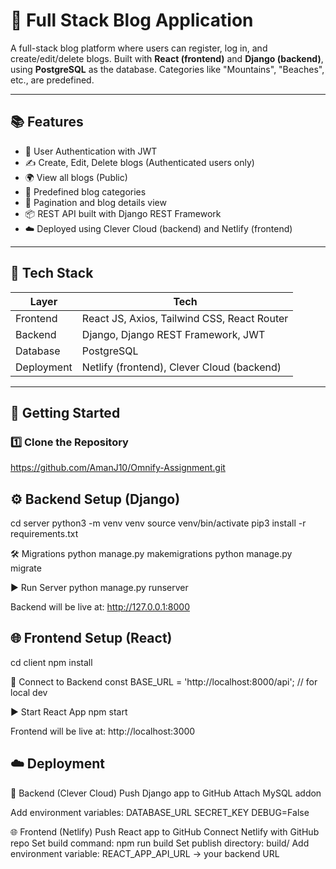 # 📝 Full Stack Blog Application

A full-stack blog platform where users can register, log in, and create/edit/delete blogs. Built with **React (frontend)** and **Django (backend)**, using **PostgreSQL** as the database. Categories like "Mountains", "Beaches", etc., are predefined.

---

## 📚 Features

- 🔐 User Authentication with JWT
- ✍️ Create, Edit, Delete blogs (Authenticated users only)
- 🌍 View all blogs (Public)
- 📂 Predefined blog categories
- 📜 Pagination and blog details view
- 📦 REST API built with Django REST Framework
- ☁️ Deployed using Clever Cloud (backend) and Netlify (frontend)

---

## 🧱 Tech Stack

| Layer      | Tech                                      |
|------------|-------------------------------------------|
| Frontend   | React JS, Axios, Tailwind CSS, React Router |
| Backend    | Django, Django REST Framework, JWT        |
| Database   | PostgreSQL                                |
| Deployment | Netlify (frontend), Clever Cloud (backend) |

---

## 🚀 Getting Started

### 1️⃣ Clone the Repository
https://github.com/AmanJ10/Omnify-Assignment.git

## ⚙️ Backend Setup (Django)
cd server
python3 -m venv venv
source venv/bin/activate
pip3 install -r requirements.txt

🛠 Migrations
python manage.py makemigrations
python manage.py migrate

▶️ Run Server
python manage.py runserver

Backend will be live at: http://127.0.0.1:8000


## 🌐 Frontend Setup (React)
cd client
npm install

🔗 Connect to Backend
const BASE_URL = 'http://localhost:8000/api'; // for local dev

▶️ Start React App
npm start

Frontend will be live at: http://localhost:3000



## ☁️ Deployment
🚀 Backend (Clever Cloud)
Push Django app to GitHub
Attach MySQL addon

Add environment variables:
DATABASE_URL
SECRET_KEY
DEBUG=False

🌐 Frontend (Netlify)
Push React app to GitHub
Connect Netlify with GitHub repo
Set build command: npm run build
Set publish directory: build/
Add environment variable:
REACT_APP_API_URL → your backend URL
